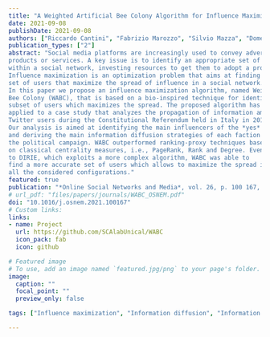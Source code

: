 ```yaml
---
title: "A Weighted Artificial Bee Colony Algorithm for Influence Maximization"
date: 2021-09-08
publishDate: 2021-09-08
authors: ["Riccardo Cantini", "Fabrizio Marozzo", "Silvio Mazza", "Domenico Talia", "Paolo Trunfio"]
publication_types: ["2"]
abstract: "Social media platforms are increasingly used to convey advertising campaigns for 
products or services. A key issue is to identify an appropriate set of influencers
within a social network, investing resources to get them to adopt a product.
Influence maximization is an optimization problem that aims at finding a small
set of users that maximize the spread of influence in a social network.
In this paper we propose an influence maximization algorithm, named Weighted Artificial
Bee Colony (WABC), that is based on a bio-inspired technique for identifying a
subset of users which maximizes the spread. The proposed algorithm has been
applied to a case study that analyzes the propagation of information among
Twitter users during the Constitutional Referendum held in Italy in 2016.
Our analysis is aimed at identifying the main influencers of the *yes* and *no* factions,
and deriving the main information diffusion strategies of each faction during
the political campaign. WABC outperformed ranking-proxy techniques based
on classical centrality measures, i.e., PageRank, Rank and Degree. Even compared
to DIRIE, which exploits a more complex algorithm, WABC was able to
find a more accurate set of users which allows to maximize the spread in almost
all the considered configurations."
featured: true
publication: "*Online Social Networks and Media*, vol. 26, p. 100 167, 2021"
# url_pdf: "files/papers/journals/WABC_OSNEM.pdf"
doi: "10.1016/j.osnem.2021.100167"
# Custom links:
links:
- name: Project
  url: https://github.com/SCAlabUnical/WABC
  icon_pack: fab
  icon: github

# Featured image
# To use, add an image named `featured.jpg/png` to your page's folder. 
image:
  caption: ""
  focal_point: ""
  preview_only: false

tags: ["Influence maximization", "Information diffusion", "Information spread", "Social network analysis", "Bio-inspired computing", "Heuristic algorithms"]

---
```

